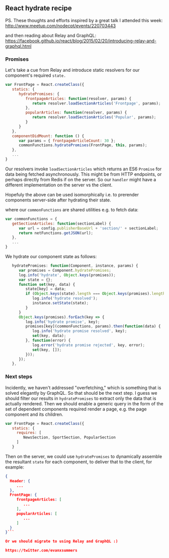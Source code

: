 
## React hydrate recipe

PS. These thoughts and efforts inspired by a great talk I attended this week: http://www.meetup.com/nodecpt/events/220703443

and then reading about Relay and GraphQL: https://facebook.github.io/react/blog/2015/02/20/introducing-relay-and-graphql.html


### Promises

Let's take a cue from Relay and introduce static resolvers for our component's required `state.` 

```javascript
var FrontPage = React.createClass({
   statics: {
      hydratePromises: {
         frontpageArticles: function(resolver, params) {
            return resolver.loadSectionArticles('Frontpage', params);
         },
         popularArticles: function(resolver, params) {
            return resolver.loadSectionArticles('Popular', params);
         }
      }
   },
   componentDidMount: function () {
      var params = { frontpageArticleCount: 30 };
      commonFunctions.hydratePromises(FrontPage, this, params);
   },
   ...
}
```
Our resolvers invoke `loadSectionArticles` which returns an ES6 `Promise` for data being fetched asynchronously. This might be from HTTP endpoints, or perhaps directly from Redis if on the server. So our `handler` might have a different implementation on the server vs the client.

Hopefuly the above can be used isomorphically i.e. to prerender components server-side after hydrating their state.

where our `commonFunctions` are shared utilities e.g. to fetch data:
```javascript
var commonFunctions = {
   getSectionArticles: function(sectionLabel) {
      var url = config.publisherBaseUrl + 'section/' + sectionLabel;
      return netFunctions.getJSON(url);
   },
   ...
}
```

We hydrate our component state as follows:
```javascript
   hydratePromises: function(Component, instance, params) {
      var promises = Component.hydratePromises;
      log.info('hydrate', Object.keys(promises));
      var state = {};
      function set(key, data) {
         state[key] = data;
         if (Object.keys(state).length === Object.keys(promises).length) {
            log.info('hydrate resolved');
            instance.setState(state);
         }
      }
      Object.keys(promises).forEach(key => {
         log.info('hydrate promise', key);
         promises[key](commonFunctions, params).then(function(data) {
            log.info('hydrate promise resolved', key);
            set(key, data);
         }, function(error) {
            log.error('hydrate promise rejected', key, error);
            set(key, []);
         }));
      });
   },
```


### Next steps

Incidently, we haven't addressed "overfetching," which is something that is solved elegantly by GraphQL. So that should be the next step. I guess we should filter our results in `hydratePromises` to extract only the data that is actually rendered. Then we should enable a generic query in the form of the set of dependent components required render a page, e.g. the page component and its children.

```javascript
var FrontPage = React.createClass({
   statics: {
     requires: [
        NewsSection, SportSection, PopularSection
     ]
   }
```

Then on the server, we could use `hydratePromises` to dynamically assemble the resultant `state` for each component, to deliver that to the client, for example:

```json
{ 
  Header: {
     ...
  },
  FrontPage: {
     frontpageArticles: [
        ...
     ],
     popularArticles: [
        ...
     ]
  }
}```

Or we should migrate to using Relay and GraphQL :)

https://twitter.com/evanxsummers
